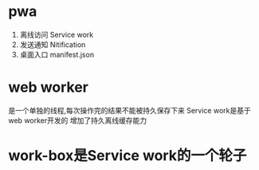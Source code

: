 # pwa
1. 离线访问 Service work
2. 发送通知 Nitification
3. 桌面入口 manifest.json

# web worker
是一个单独的线程,每次操作完的结果不能被持久保存下来
Service work是基于web worker开发的 增加了持久离线缓存能力
# work-box是Service work的一个轮子